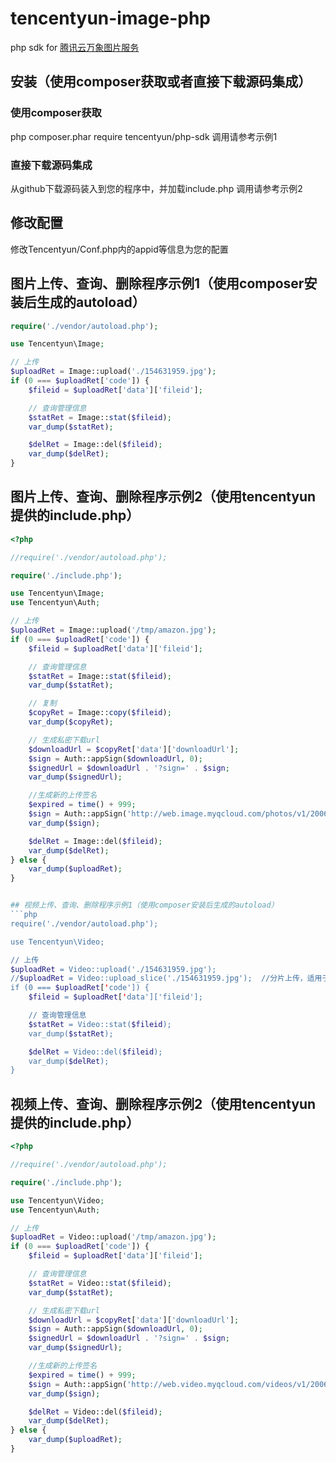 # tencentyun-image-php
php sdk for [腾讯云万象图片服务](http://app.qcloud.com/image.html)

## 安装（使用composer获取或者直接下载源码集成）

### 使用composer获取
php composer.phar require tencentyun/php-sdk
调用请参考示例1

### 直接下载源码集成
从github下载源码装入到您的程序中，并加载include.php
调用请参考示例2

## 修改配置
修改Tencentyun/Conf.php内的appid等信息为您的配置

## 图片上传、查询、删除程序示例1（使用composer安装后生成的autoload）
```php
require('./vendor/autoload.php');

use Tencentyun\Image;

// 上传
$uploadRet = Image::upload('./154631959.jpg');
if (0 === $uploadRet['code']) {
    $fileid = $uploadRet['data']['fileid'];

    // 查询管理信息
    $statRet = Image::stat($fileid);
    var_dump($statRet);

    $delRet = Image::del($fileid);
    var_dump($delRet);
}
```

## 图片上传、查询、删除程序示例2（使用tencentyun提供的include.php）
```php
<?php

//require('./vendor/autoload.php');

require('./include.php');

use Tencentyun\Image;
use Tencentyun\Auth;

// 上传
$uploadRet = Image::upload('/tmp/amazon.jpg');
if (0 === $uploadRet['code']) {
    $fileid = $uploadRet['data']['fileid'];

    // 查询管理信息
    $statRet = Image::stat($fileid);
    var_dump($statRet);

    // 复制
    $copyRet = Image::copy($fileid);
    var_dump($copyRet);

    // 生成私密下载url
    $downloadUrl = $copyRet['data']['downloadUrl'];
    $sign = Auth::appSign($downloadUrl, 0);
    $signedUrl = $downloadUrl . '?sign=' . $sign;
    var_dump($signedUrl);

    //生成新的上传签名
    $expired = time() + 999;
    $sign = Auth::appSign('http://web.image.myqcloud.com/photos/v1/200679/0/', $expired);
    var_dump($sign);

    $delRet = Image::del($fileid);
    var_dump($delRet);
} else {
    var_dump($uploadRet);
}


## 视频上传、查询、删除程序示例1（使用composer安装后生成的autoload）
```php
require('./vendor/autoload.php');

use Tencentyun\Video;

// 上传
$uploadRet = Video::upload('./154631959.jpg');
//$uploadRet = Video::upload_slice('./154631959.jpg');  //分片上传，适用于较大文件
if (0 === $uploadRet['code']) {
    $fileid = $uploadRet['data']['fileid'];

    // 查询管理信息
    $statRet = Video::stat($fileid);
    var_dump($statRet);

    $delRet = Video::del($fileid);
    var_dump($delRet);
}
```

## 视频上传、查询、删除程序示例2（使用tencentyun提供的include.php）
```php
<?php

//require('./vendor/autoload.php');

require('./include.php');

use Tencentyun\Video;
use Tencentyun\Auth;

// 上传
$uploadRet = Video::upload('/tmp/amazon.jpg');
if (0 === $uploadRet['code']) {
    $fileid = $uploadRet['data']['fileid'];

    // 查询管理信息
    $statRet = Video::stat($fileid);
    var_dump($statRet);

    // 生成私密下载url
    $downloadUrl = $copyRet['data']['downloadUrl'];
    $sign = Auth::appSign($downloadUrl, 0);
    $signedUrl = $downloadUrl . '?sign=' . $sign;
    var_dump($signedUrl);

    //生成新的上传签名
    $expired = time() + 999;
    $sign = Auth::appSign('http://web.video.myqcloud.com/videos/v1/200679/0/', $expired);
    var_dump($sign);

    $delRet = Video::del($fileid);
    var_dump($delRet);
} else {
    var_dump($uploadRet);
}
```
